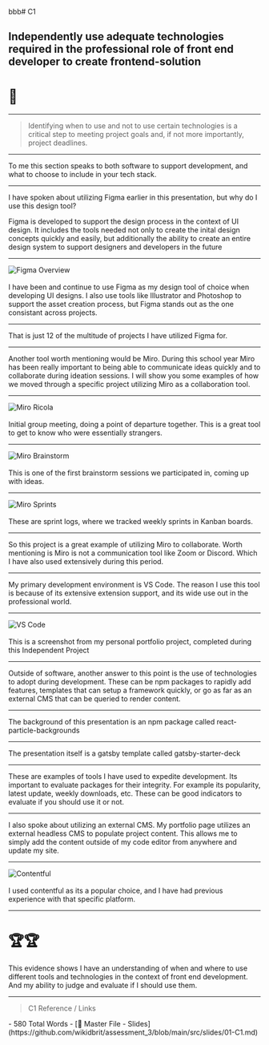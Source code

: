 bbb# C1 

## Independently use adequate technologies required in the professional role of front end developer to create frontend-solution

# 🤔
---

> Identifying when to use and not to use certain technologies is a critical step to meeting project goals and, if not more importantly, project deadlines.

---

To me this section speaks to both software to support development, and what to choose to include in your tech stack. 

---

I have spoken about utilizing Figma earlier in this presentation, but why do I use this design tool?

Figma is developed to support the design process in the context of UI design. It includes the tools needed not only to create the inital design concepts quickly and easily, but additionally the ability to create an entire design system to support designers and developers in the future 

---

![Figma Overview](./figma3.png) <br></br>
I have been and continue to use Figma as my design tool of choice when developing UI designs. I also use tools like Illustrator and Photoshop to support the asset creation process, but Figma stands out as the one consistant across projects.

---

That is just 12 of the multitude of projects I have utilized Figma for.

---

Another tool worth mentioning would be Miro. During this school year Miro has been really important to being able to communicate ideas quickly and to collaborate during ideation sessions. I will show you some examples of how we moved through a specific project utilizing Miro as a collaboration tool.

---

![Miro Ricola](./miro1.png) <br></br>
Initial group meeting, doing a point of departure together. This is a great tool to get to know who were essentially strangers. 

---

![Miro Brainstorm](./miro2.png)<br></br>
This is one of the first brainstorm sessions we participated in, coming up with ideas.

---

![Miro Sprints](./miro3.png)<br></br>
These are sprint logs, where we tracked weekly sprints in Kanban boards.

---

So this project is a great example of utilizing Miro to collaborate. Worth mentioning is Miro is not a communication tool like Zoom or Discord. Which I have also used extensively during this period. 

---

My primary development environment is VS Code. The reason I use this tool is because of its extensive extension support, and its wide use out in the professional world. 

---

![VS Code](./vscode.png)<br></br>
This is a screenshot from my personal portfolio project, completed during this Independent Project

---

Outside of software, another answer to this point is the use of technologies to adopt during development. These can be npm packages to rapidly add features, templates that can setup a framework quickly, or go as far as an external CMS that can be queried to render content.

---

The background of this presentation is an npm package called react-particle-backgrounds

---

The presentation itself is a gatsby template called gatsby-starter-deck

---

These are examples of tools I have used to expedite development. Its important to evaluate packages for their integrity. For example its popularity, latest update, weekly downloads, etc. These can be good indicators to evaluate if you should use it or not. 

---

I also spoke about utilizing an external CMS. My portfolio page utilizes an external headless CMS to populate project content. This allows me to simply add the content outside of my code editor from anywhere and update my site.

---

![Contentful](./contentful.png)<br></br>
I used contentful as its a popular choice, and I have had previous experience with that specific platform.

---

# 🏆🏆

This evidence shows I have an understanding of when and where to use different tools and technologies in the context of front end development. And my ability to judge and evaluate if I should use them.

---

> C1
> Reference / Links
<span class='ulItem'>
- 580 Total Words
- [🔗 Master File - Slides](https://github.com/wikidbrit/assessment_3/blob/main/src/slides/01-C1.md)</span>




